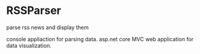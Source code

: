 # RSSParser
parse rss news and display them

console appliaction for parsing data.
asp.net core MVC web application for data visualization.

